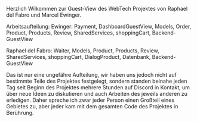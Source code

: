 Herzlich Wilkommen zur Guest-View des WebTech Projektes von Raphael del Fabro und Marcel Ewinger.

Arbeitsaufteilung:
  Ewinger:
  Payment, DashboardGuestView, Models, Order, Product, Products, Review, SharedServices, shoppingCart, Backend-   GuestView

  Raphael del Fabro:
  Waiter, Models, Product, Products, Review, SharedServices, shoppingCart, DialogProduct, Datenbank, Backend-     GuestView
  
  Das ist nur eine ungefähre Aufteilung, wir haben uns jedoch nicht auf bestimmte Teile des Projektes             festgelegt, sondern standen beinahe jeden Tag seit Beginn des Projektes mehrere Stunden auf Discord in           Kontakt, um über neue Ideen zu diskutieren und auch Arbeiten des jeweils anderen zu erledigen. Daher spreche     ich zwar jeder Person einen Großteil eines Gebietes zu, aber jeder kam mit dem gesamten Code des Projektes in   Berührung.
